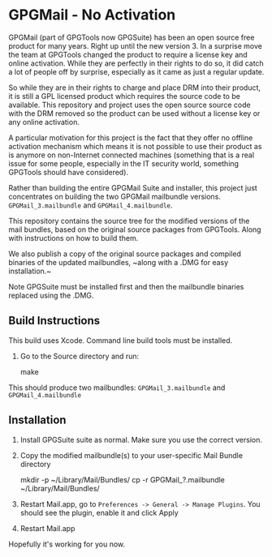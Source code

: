 GPGMail - No Activation
=======================

GPGMail (part of GPGTools now GPGSuite) has been an open source free product for
many years. Right up until the new version 3. In a surprise move the team at 
GPGTools changed the product to require a license key and online activation.
While they are perfectly in their rights to do so, it did catch a lot of people
off by surprise, especially as it came as just a regular update.

So while they are in their rights to charge and place DRM into their product, it
is still a GPL licensed product which requires the source code to be available.
This repository and project uses the open source source code with the DRM removed
so the product can be used without a license key or any online activation.

A particular motivation for this project is the fact that they offer no offline
activation mechanism which means it is not possible to use their product as is 
anymore on non-Internet connected machines (something that is a real issue for
some people, especially in the IT security world, something GPGTools should have
considered). 

Rather than building the entire GPGMail Suite and installer, this project just
concentrates on building the two GPGMail mailbundle versions. `GPGMail_3.mailbundle`
and `GPGMail_4.mailbundle`.

This repository contains the source tree for the modified versions of the mail bundles,
based on the original source packages from GPGTools. Along
with instructions on how to build them.

We also publish a copy of the original source packages and compiled binaries of the
updated mailbundles, ~along with a .DMG for easy installation.~

Note GPGSuite must be installed first and then
the mailbundle binaries replaced using the .DMG.


Build Instructions
------------------

This build uses Xcode. Command line build tools must be installed.

1. Go to the Source directory and run:

    make

  This should produce two mailbundles: `GPGMail_3.mailbundle` and `GPGMail_4.mailbundle`


Installation
------------

1. Install GPGSuite suite as normal. Make sure you use the correct version.

2. Copy the modified mailbundle(s) to your user-specific Mail Bundle directory

    mkdir -p ~/Library/Mail/Bundles/
    cp -r GPGMail_?.mailbundle ~/Library/Mail/Bundles/

3. Restart Mail.app, go to `Preferences -> General -> Manage Plugins`.
   You should see the plugin, enable it and click Apply
   
4. Restart Mail.app

Hopefully it's working for you now.
